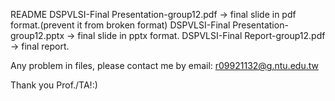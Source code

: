 README
DSPVLSI-Final Presentation-group12.pdf -> final slide in pdf format.(prevent it from broken format)
DSPVLSI-Final Presentation-group12.pptx -> final slide in pptx format.
DSPVLSI-Final Report-group12.pdf -> final report.

Any problem in files, please contact me by email: r09921132@g.ntu.edu.tw

Thank you Prof./TA!:)
